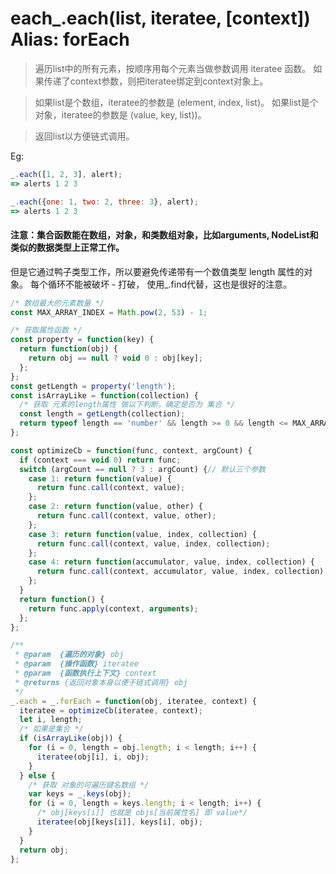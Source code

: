 # each_.each(list, iteratee, [context]) Alias: forEach 

> 遍历list中的所有元素，按顺序用每个元素当做参数调用 iteratee 函数。
> 如果传递了context参数，则把iteratee绑定到context对象上。

> 如果list是个数组，iteratee的参数是 (element, index, list)。
> 如果list是个对象，iteratee的参数是 (value, key, list))。

> 返回list以方便链式调用。

Eg:
```js
_.each([1, 2, 3], alert);
=> alerts 1 2 3

_.each({one: 1, two: 2, three: 3}, alert);
=> alerts 1 2 3
```

#### 注意：集合函数能在数组，对象，和类数组对象，比如arguments, NodeList和类似的数据类型上正常工作。 
但是它通过鸭子类型工作，所以要避免传递带有一个数值类型 length 属性的对象。
每个循环不能被破坏 - 打破， 使用_.find代替，这也是很好的注意。

```js
/* 数组最大的元素数量 */
const MAX_ARRAY_INDEX = Math.pow(2, 53) - 1;

/* 获取属性函数 */
const property = function(key) {
  return function(obj) {
    return obj == null ? void 0 : obj[key];
  };
};
const getLength = property('length');
const isArrayLike = function(collection) {
  /* 获取 元素的length属性 做以下判断，确定是否为 集合 */
  const length = getLength(collection);
  return typeof length == 'number' && length >= 0 && length <= MAX_ARRAY_INDEX;
};

const optimizeCb = function(func, context, argCount) {
  if (context === void 0) return func;
  switch (argCount == null ? 3 : argCount) {// 默认三个参数
    case 1: return function(value) {
      return func.call(context, value);
    };
    case 2: return function(value, other) {
      return func.call(context, value, other);
    };
    case 3: return function(value, index, collection) {
      return func.call(context, value, index, collection);
    };
    case 4: return function(accumulator, value, index, collection) {
      return func.call(context, accumulator, value, index, collection);
    };
  }
  return function() {
    return func.apply(context, arguments);
  };
};

/**
 * @param  {遍历的对象} obj
 * @param  {操作函数} iteratee
 * @param  {函数执行上下文} context
 * @returns {返回对象本身以便于链式调用} obj
 */
_.each = _.forEach = function(obj, iteratee, context) {
  iteratee = optimizeCb(iteratee, context);
  let i, length;
  /* 如果是集合 */
  if (isArrayLike(obj)) {
    for (i = 0, length = obj.length; i < length; i++) {
      iteratee(obj[i], i, obj);
    }
  } else {
    /* 获取 对象的可遍历键名数组 */
    var keys = _.keys(obj);
    for (i = 0, length = keys.length; i < length; i++) {
      /* obj[keys[i]] 也就是 objs[当前属性名] 即 value*/
      iteratee(obj[keys[i]], keys[i], obj);
    }
  }
  return obj;
};
```
